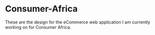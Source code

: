 # Consumer-Africa
These are the design for the eCommerce web application I am currently working on for Consumer Africa.
